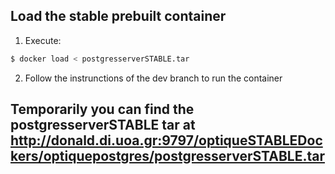 ## Load the stable prebuilt container
1. Execute:
```bash
$ docker load < postgresserverSTABLE.tar
```
2. Follow the instrunctions of the dev branch to run the container

## Temporarily you can find the postgresserverSTABLE tar at http://donald.di.uoa.gr:9797/optiqueSTABLEDockers/optiquepostgres/postgresserverSTABLE.tar


